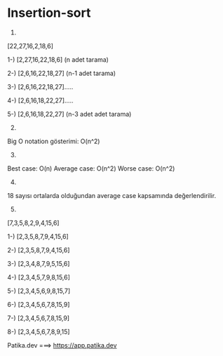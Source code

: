 # Insertion-sort
1.
[22,27,16,2,18,6]

1-) [2,27,16,22,18,6] (n adet tarama)

2-) [2,6,16,22,18,27] (n-1 adet tarama)

3-) [2,6,16,22,18,27]…..

4-) [2,6,16,18,22,27]…..

5-) [2,6,16,18,22,27] (n-3 adet adet tarama)



2.
Big O notation gösterimi: O(n^2)



3.
Best case: O(n)
Average case: O(n^2)
Worse case: O(n^2)



4.
18 sayısı ortalarda olduğundan average case kapsamında değerlendirilir.



5.
[7,3,5,8,2,9,4,15,6]

1-) [2,3,5,8,7,9,4,15,6]

2-) [2,3,5,8,7,9,4,15,6]

3-) [2,3,4,8,7,9,5,15,6]

4-) [2,3,4,5,7,9,8,15,6]

5-) [2,3,4,5,6,9,8,15,7]

6-) [2,3,4,5,6,7,8,15,9]

7-) [2,3,4,5,6,7,8,15,9]

8-) [2,3,4,5,6,7,8,9,15]


Patika.dev ===> 
https://app.patika.dev

